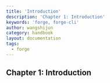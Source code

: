 ```yaml
---
title: 'Introduction'
description: 'Chapter 1: Introduction'
keywords: 'forge, forge-cli'
author: wangshijun
category: handbook
layout: documentation
tags:
  - forge
---
```


## Chapter 1: Introduction
